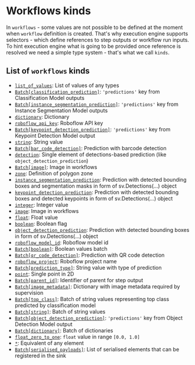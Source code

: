 # Workflows kinds

In `workflows` - some values are not possible to be defined at the moment
when `workflow` definition is created. That's why execution engine supports
selectors - which define references to step outputs or workflow run inputs.
To hint execution engine what is going to be provided once reference is 
resolved we need a simple type system - that's what we call `kinds`.
 
## List of `workflows` kinds
<!--- AUTOGENERATED_KINDS_LIST -->
* [`list_of_values`](/workflows/kinds/list_of_values): List of values of any types
* [`Batch[classification_prediction]`](/workflows/kinds/batch_classification_prediction): `'predictions'` key from Classification Model outputs
* [`Batch[instance_segmentation_prediction]`](/workflows/kinds/batch_instance_segmentation_prediction): `'predictions'` key from Instance Segmentation Model outputs
* [`dictionary`](/workflows/kinds/dictionary): Dictionary
* [`roboflow_api_key`](/workflows/kinds/roboflow_api_key): Roboflow API key
* [`Batch[keypoint_detection_prediction]`](/workflows/kinds/batch_keypoint_detection_prediction): `'predictions'` key from Keypoint Detection Model output
* [`string`](/workflows/kinds/string): String value
* [`Batch[bar_code_detection]`](/workflows/kinds/batch_bar_code_detection): Prediction with barcode detection
* [`detection`](/workflows/kinds/detection): Single element of detections-based prediction (like `object_detection_prediction`)
* [`Batch[image]`](/workflows/kinds/batch_image): Image in workflows
* [`zone`](/workflows/kinds/zone): Definition of polygon zone
* [`instance_segmentation_prediction`](/workflows/kinds/instance_segmentation_prediction): Prediction with detected bounding boxes and segmentation masks in form of sv.Detections(...) object
* [`keypoint_detection_prediction`](/workflows/kinds/keypoint_detection_prediction): Prediction with detected bounding boxes and detected keypoints in form of sv.Detections(...) object
* [`integer`](/workflows/kinds/integer): Integer value
* [`image`](/workflows/kinds/image): Image in workflows
* [`float`](/workflows/kinds/float): Float value
* [`boolean`](/workflows/kinds/boolean): Boolean flag
* [`object_detection_prediction`](/workflows/kinds/object_detection_prediction): Prediction with detected bounding boxes in form of sv.Detections(...) object
* [`roboflow_model_id`](/workflows/kinds/roboflow_model_id): Roboflow model id
* [`Batch[boolean]`](/workflows/kinds/batch_boolean): Boolean values batch
* [`Batch[qr_code_detection]`](/workflows/kinds/batch_qr_code_detection): Prediction with QR code detection
* [`roboflow_project`](/workflows/kinds/roboflow_project): Roboflow project name
* [`Batch[prediction_type]`](/workflows/kinds/batch_prediction_type): String value with type of prediction
* [`point`](/workflows/kinds/point): Single point in 2D
* [`Batch[parent_id]`](/workflows/kinds/batch_parent_id): Identifier of parent for step output
* [`Batch[image_metadata]`](/workflows/kinds/batch_image_metadata): Dictionary with image metadata required by supervision
* [`Batch[top_class]`](/workflows/kinds/batch_top_class): Batch of string values representing top class predicted by classification model
* [`Batch[string]`](/workflows/kinds/batch_string): Batch of string values
* [`Batch[object_detection_prediction]`](/workflows/kinds/batch_object_detection_prediction): `'predictions'` key from Object Detection Model output
* [`Batch[dictionary]`](/workflows/kinds/batch_dictionary): Batch of dictionaries
* [`float_zero_to_one`](/workflows/kinds/float_zero_to_one): `float` value in range `[0.0, 1.0]`
* [`*`](/workflows/kinds/*): Equivalent of any element
* [`Batch[serialised_payloads]`](/workflows/kinds/batch_serialised_payloads): List of serialised elements that can be registered in the sink
<!--- AUTOGENERATED_KINDS_LIST -->
